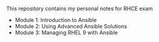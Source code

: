 This repository contains my personal notes for RHCE exam

- Module 1: Introduction to Ansible
- Module 2: Using Advanced Ansible Solutions
- Module 3: Managing RHEL 9 with Ansible